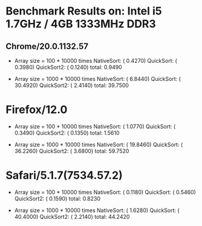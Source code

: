 # Benchmark Results on: Intel i5 1.7GHz / 4GB 1333MHz DDR3

## Chrome/20.0.1132.57
  - Array size = 100 * 10000 times
           NativeSort: (   0.4270)
            QuickSort: (   0.3980)
           QuickSort2: (   0.1240)
                    total: 0.9490

  - Array size = 1000 * 10000 times
          NativeSort: (   6.8440)
          QuickSort: (   30.4920)
          QuickSort2: (   2.4140)
                  total: 39.7500

# Firefox/12.0
  - Array size = 100 * 10000 times
           NativeSort: (   1.0770)
            QuickSort: (   0.3490)
           QuickSort2: (   0.1350)
                    total: 1.5610

  - Array size = 1000 * 10000 times
            NativeSort: (   19.8460)
             QuickSort: (   36.2260)
            QuickSort2: (    3.6800)
                     total: 59.7520


# Safari/5.1.7(7534.57.2)
  - Array size = 100 * 10000 times
           NativeSort: (   0.1180)
            QuickSort: (   0.5460)
           QuickSort2: (   0.1590)
                    total: 0.8230

  - Array size = 1000 * 10000 times
           NativeSort: (   1.6280)
            QuickSort: (  40.4000)
           QuickSort2: (   2.2140)
                   total: 44.2420